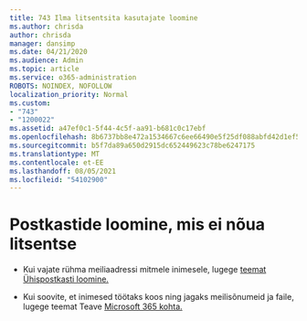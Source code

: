 ```yaml
---
title: 743 Ilma litsentsita kasutajate loomine
ms.author: chrisda
author: chrisda
manager: dansimp
ms.date: 04/21/2020
ms.audience: Admin
ms.topic: article
ms.service: o365-administration
ROBOTS: NOINDEX, NOFOLLOW
localization_priority: Normal
ms.custom:
- "743"
- "1200022"
ms.assetid: a47ef0c1-5f44-4c5f-aa91-b681c0c17ebf
ms.openlocfilehash: 8b6737bb8e472a1534667c6ee66490e5f25df088abfd42d1ef5c13a28984be67
ms.sourcegitcommit: b5f7da89a650d2915dc652449623c78be6247175
ms.translationtype: MT
ms.contentlocale: et-EE
ms.lasthandoff: 08/05/2021
ms.locfileid: "54102900"
---
```

# <a name="create-mailboxes-that-dont-require-licenses"></a>Postkastide loomine, mis ei nõua litsentse

- Kui vajate rühma meiliaadressi mitmele inimesele, lugege [teemat Ühispostkasti loomine.](https://docs.microsoft.com/microsoft-365/admin/email/create-a-shared-mailbox)

- Kui soovite, et inimesed töötaks koos ning jagaks meilisõnumeid ja faile, lugege teemat Teave [Microsoft 365 kohta.](https://support.office.com/article/b565caa1-5c40-40ef-9915-60fdb2d97fa2)

